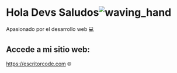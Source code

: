 # Hola Devs Saludos![waving_hand](https://user-images.githubusercontent.com/99097161/198105131-dd6cc753-26b3-4725-838d-8ef0609d536b.gif)


Apasionado por el desarrollo web :computer:


## Accede a mi sitio web:

https://escritorcode.com :globe_with_meridians:

